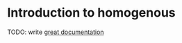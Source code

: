 # Introduction to homogenous

TODO: write [great documentation](http://jacobian.org/writing/what-to-write/)
